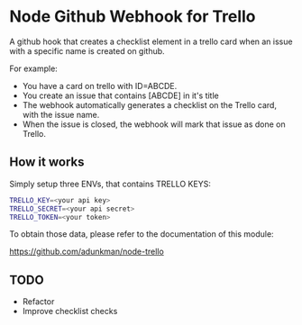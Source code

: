 Node Github Webhook for Trello
=====================

A github hook that creates a checklist element in a trello card when an issue with a specific name is created on github.

For example:

* You have a card on trello with ID=ABCDE.
* You create an issue that contains [ABCDE] in it's title
* The webhook automatically generates a checklist on the Trello card, with the issue name.
* When the issue is closed, the webhook will mark that issue as done on Trello.


## How it works
Simply setup three ENVs, that contains TRELLO KEYS:

```bash
TRELLO_KEY=<your api key>
TRELLO_SECRET=<your api secret>
TRELLO_TOKEN=<your token>
```

To obtain those data, please refer to the documentation of this module:

https://github.com/adunkman/node-trello

## TODO

* Refactor
* Improve checklist checks
